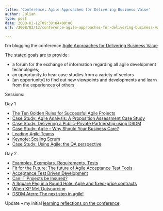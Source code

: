 ```yaml
---
title: 'Conference: Agile Approaches for Delivering Business Value'
author: Julian
type: post
date: 2008-02-12T09:39:04+00:00
url: /2008/02/12/conference-agile-approaches-for-delivering-business-value/

---
```

I’m blogging the conference [Agile Approaches for Delivering Business Value][1]

The stated goals are to provide:

  * a forum for the exchange of information regarding all agile development technologies;
  * an opportunity to hear case studies from a variety of sectors
  * [an opportunity] to find out new viewpoints and developments and learn from the experiences of others

Sessions:

Day 1

  * [The Ten Golden Rules for Successful Agile Projects][2]
  * [Case Study: Agile Analysis: A Proposition Assessment Case Study][3]
  * [Case Study: Delivering a Public-Private Partnership using DSDM][4]
  * [Case Study: Agile &#8211; Why Should Your Business Care?][5]
  * [Leading Agile Teams][6]
  * [Keynote: Scaling Scrum][7]
  * [Case Study: Using Agile: the QA perspective][8]

Day 2

  * [Examples, Exemplars, Requirements, Tests][9]
  * [Fit for the Future: The future of Agile Acceptance Test Tools][10]
  * [Acceptance Test Driven Development][11]
  * [Can IT Projects be Insured?][12]
  * [A Square Peg in a Round Hole: Agile and fixed-price contracts][13]
  * [When XP Met Outsourcing][14]
  * [DSDM Atern: The next step in agile!][15]

Update &#8211; my initial [learning reflections on the conference][16].

 [1]: https://www.unicom.co.uk/product_detail.asp?prdid=1547
 [2]: https://www.synesthesia.co.uk/blog/archives/2008/02/12/the-ten-golden-rules-for-successful-agile-projects/
 [3]: https://www.synesthesia.co.uk/blog/archives/2008/02/12/case-study-agile-analysis-a-proposition-assessment-case-study/
 [4]: https://www.synesthesia.co.uk/blog/archives/2008/02/12/case-study-delivering-a-public-private-partnership-using-dsdm/
 [5]: https://www.synesthesia.co.uk/blog/archives/2008/02/12/case-study-agile-why-should-your-business-care/
 [6]: https://www.synesthesia.co.uk/blog/archives/2008/02/12/leading-agile-teams/
 [7]: https://www.synesthesia.co.uk/blog/archives/2008/02/12/keynote-scaling-scrum/
 [8]: https://www.synesthesia.co.uk/blog/archives/2008/02/12/case-study-using-agile-the-qa-perspective/
 [9]: https://www.synesthesia.co.uk/blog/archives/2008/02/13/examples-exemplars-requirements-tests/
 [10]: https://www.synesthesia.co.uk/blog/archives/2008/02/13/fit-for-the-future-the-future-of-agile-acceptance-test-tools/
 [11]: https://www.synesthesia.co.uk/blog/archives/2008/02/13/acceptance-test-driven-development/
 [12]: https://www.synesthesia.co.uk/blog/archives/2008/02/13/can-it-projects-be-insured/
 [13]: https://www.synesthesia.co.uk/blog/archives/2008/02/13/a-square-peg-in-a-round-hole-agile-and-fixed-price-contracts/
 [14]: https://www.synesthesia.co.uk/blog/archives/2008/02/13/when-xp-met-outsourcing/
 [15]: https://www.synesthesia.co.uk/blog/archives/2008/02/13/dsdm-atern-the-next-step-in-agile/
 [16]: https://www.synesthesia.co.uk/blog/archives/2008/02/13/reflections-on-agile-approaches-for-delivering-business-value/